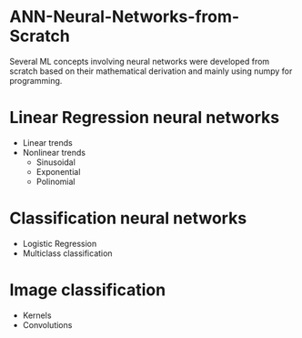 # ANN-Neural-Networks-from-Scratch

Several ML concepts involving neural networks were developed from scratch based on their mathematical derivation and mainly using numpy for programming.

# Linear Regression neural networks 
* Linear trends
* Nonlinear trends
    * Sinusoidal
    * Exponential
    * Polinomial
    


# Classification neural networks
* Logistic Regression
* Multiclass classification
  
# Image classification
* Kernels
* Convolutions
